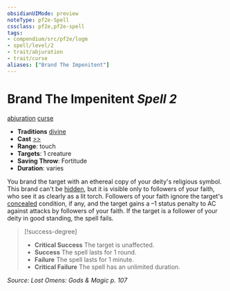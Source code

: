 ```yaml
---
obsidianUIMode: preview
noteType: pf2e-Spell
cssclass: pf2e,pf2e-spell
tags:
- compendium/src/pf2e/logm
- spell/level/2
- trait/abjuration
- trait/curse
aliases: ["Brand The Impenitent"]
---
```

# Brand The Impenitent *Spell 2*   
[abjuration](rules/traits/abjuration.md "Abjuration School Trait")  [curse](rules/traits/curse.md "Curse Effect Trait")  

- **Traditions** [divine](rules/traits/divine.md "Divine Tradition Trait")
- **Cast** [>>](rules/core-rulebook/chapter-9-playing-the-game.md#Actions "Two-Action") 
- **Range**: touch
- **Targets**: 1 creature
- **Saving Throw**: Fortitude
- **Duration**: varies

You brand the target with an ethereal copy of your deity's religious symbol. This brand can't be [hidden](rules/conditions.md#Hidden), but it is visible only to followers of your faith, who see it as clearly as a lit torch. Followers of your faith ignore the target's [concealed](rules/conditions.md#Concealed) condition, if any, and the target gains a –1 status penalty to AC against attacks by followers of your faith. If the target is a follower of your deity in good standing, the spell fails.

> [!success-degree] 
> - **Critical Success** The target is unaffected.
> - **Success** The spell lasts for 1 round.
> - **Failure** The spell lasts for 1 minute.
> - **Critical Failure** The spell has an unlimited duration.

*Source: Lost Omens: Gods & Magic p. 107*